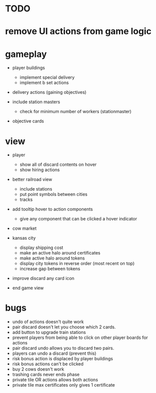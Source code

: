 # TODO

# remove UI actions from game logic

# gameplay

- player buildings

  - implement special delivery
  - implement b set actions

- delivery actions (gaining objectives)
- include station masters

  - check for minimum number of workers (stationmaster)

- objective cards

# view
- player
  - show all of discard contents on hover
  - show hiring actions
- better railroad view
  - include stations
  - put point symbols between cities
  - tracks
- add tooltip hover to action components
  - give any component that can be clicked a hover indicator
- cow market

- kansas city
  - display shipping cost
  - make an active halo around certificates
  - make active halo around tokens
  - display city tokens in reverse order (most recent on top)
  - increase gap between tokens

- improve discard any card icon


- end game view

# bugs

- undo of actions doesn't quite work
- pair discard doesn't let you choose which 2 cards.
- add button to upgrade train stations
- prevent players from being able to click on other player boards for actions
- pair discard undo allows you to discard two pairs.
- players can undo a discard (prevent this)
- risk bonus action is displaced by player buildings
- risk bonus actions can't be clicked
- buy 2 cows doesn't work
- trashing cards never ends phase
- private tile OR actions allows both actions
- private tile max certificates only gives 1 certificate